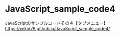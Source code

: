 # JavaScript_sample_code4
JavaScriptのサンプルコードその４【タブメニュー】  
https://xekid78.github.io/JavaScript_sample_code4/
